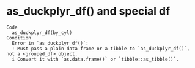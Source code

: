 # as_duckplyr_df() and special df

    Code
      as_duckplyr_df(by_cyl)
    Condition
      Error in `as_duckplyr_df()`:
      ! Must pass a plain data frame or a tibble to `as_duckplyr_df()`, not a <grouped_df> object.
      i Convert it with `as.data.frame()` or `tibble::as_tibble()`.

